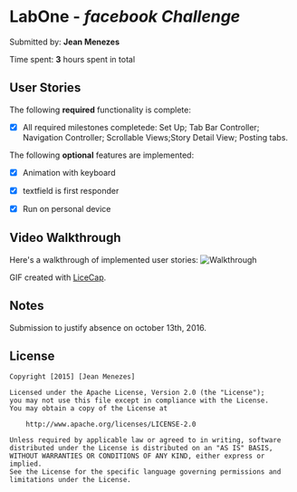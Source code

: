 
# LabOne - *facebook Challenge*


Submitted by: **Jean Menezes**

Time spent: **3** hours spent in total

## User Stories

The following **required** functionality is complete:

* [x] All required milestones completede: Set Up; Tab Bar Controller; Navigation Controller; Scrollable Views;Story Detail View; Posting tabs.

The following **optional** features are implemented:
* [x] Animation with keyboard
* [x] textfield is first responder
* [x] Run on personal device


## Video Walkthrough 

Here's a walkthrough of implemented user stories:
![Walkthrough](gif_challengeOne_facebook.gif) 

                
GIF created with [LiceCap](http://www.cockos.com/licecap/).

## Notes
Submission to justify absence on october 13th, 2016.

## License

    Copyright [2015] [Jean Menezes]

    Licensed under the Apache License, Version 2.0 (the "License");
    you may not use this file except in compliance with the License.
    You may obtain a copy of the License at

        http://www.apache.org/licenses/LICENSE-2.0

    Unless required by applicable law or agreed to in writing, software
    distributed under the License is distributed on an "AS IS" BASIS,
    WITHOUT WARRANTIES OR CONDITIONS OF ANY KIND, either express or implied.
    See the License for the specific language governing permissions and
    limitations under the License.
